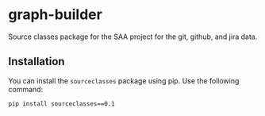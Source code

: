 # graph-builder

Source classes package for the SAA project for the git, github, and jira data.

## Installation

You can install the `sourceclasses` package using pip. Use the following command:

```bash
pip install sourceclasses==0.1